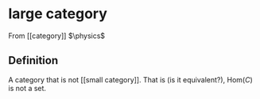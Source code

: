 # large category
From [[category]]
$\physics$
## Definition
A category that is not [[small category]]. That is (is it equivalent?), $\mathrm{Hom}(C)$ is not a set.